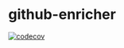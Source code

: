 # github-enricher 

[![codecov](https://codecov.io/gh/codefresh-plugins/github-enricher/branch/master/graph/badge.svg?token=E921ANJYUQ)](https://codecov.io/gh/codefresh-plugins/github-enricher)
